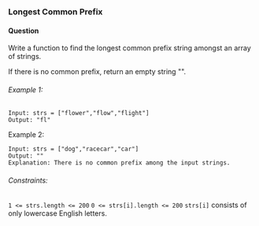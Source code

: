 ### Longest Common Prefix

#### Question

Write a function to find the longest common prefix string amongst an array of strings.

If there is no common prefix, return an empty string "".

###### Example 1:

```
Input: strs = ["flower","flow","flight"]
Output: "fl"
```

Example 2:

```
Input: strs = ["dog","racecar","car"]
Output: ""
Explanation: There is no common prefix among the input strings.
```

###### Constraints:

`1 <= strs.length <= 200`
`0 <= strs[i].length <= 200`
`strs[i]` consists of only lowercase English letters.
